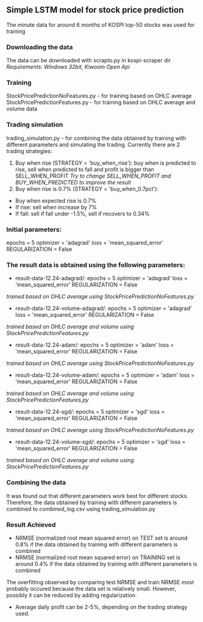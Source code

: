 ## Simple LSTM model for stock price prediction
The minute data for around 6 months of KOSPI top-50 stocks was used for training

### Downloading the data
The data can be downloaded with scrapto.py in kospi-scraper dir
*Requirements: Windows 32bit, Kiwoom Open Api*

### Training
StockPricePredictionNoFeatures.py - for training based on OHLC average
StockPricePredictionFeatures.py - for training based on OHLC average and volume data

### Trading simulation
trading_simulation.py - for combining the data obtained by training with different parameters
and simulating the trading.
Currently there are 2 trading strategies:
1. Buy when rise (STRATEGY = 'buy_when_rise'): buy when is predicted to rise, sell when predicted to fall and profit is bigger than SELL_WHEN_PROFIT
*Try to change SELL_WHEN_PROFIT and BUY_WHEN_PREDICTED to improve the result*
2. Buy when rise is 0.7% (STRATEGY = 'buy_when_0.7pct'):
- Buy when expected rise is 0.7%
- If rise: sell when increase by 7%
- If fall: sell if fall under -1.5%, sell if recovers to 0.34%

### Initial parameters:
epochs = 5
optimizer = 'adagrad'
loss = 'mean_squared_error'
REGULARIZATION = False

### The result data is obtained using the following parameters:
- result-data-12.24-adagrad/:
epochs = 5
optimizer = 'adagrad'
loss = 'mean_squared_error'
REGULARIZATION = False

*trained based on OHLC average using StockPricePredictionNoFeatures.py*

- result-data-12.24-volume-adagrad/:
epochs = 5
optimizer = 'adagrad'
loss = 'mean_squared_error'
REGULARIZATION = False

*trained based on OHLC average and volume using StockPricePredictionFeatures.py*

- result-data-12.24-adam/:
epochs = 5
optimizer = 'adam'
loss = 'mean_squared_error'
REGULARIZATION = False

*trained based on OHLC average using StockPricePredictionNoFeatures.py*

- result-data-12.24-volume-adam/:
epochs = 5
optimizer = 'adam'
loss = 'mean_squared_error'
REGULARIZATION = False

*trained based on OHLC average and volume using StockPricePredictionFeatures.py*

- result-data-12.24-sgd/:
epochs = 5
optimizer = 'sgd'
loss = 'mean_squared_error'
REGULARIZATION = False

*trained based on OHLC average using StockPricePredictionNoFeatures.py*

- result-data-12.24-volume-sgd/:
epochs = 5
optimizer = 'sgd'
loss = 'mean_squared_error'
REGULARIZATION = False

*trained based on OHLC average and volume using StockPricePredictionFeatures.py*

### Combining the data
It was found out that different parameters work best for different stocks.
Therefore, the data obtained by training with different parameters is combined to *combined_log.csv* 
using trading_simulation.py

### Result Achieved
- NRMSE (normalized root mean squared error) on TEST set is around 0.8% if the data obtained by training with different parameters is combined
- NRMSE (normalized root mean squared error) on TRAINING set is around 0.4% if the data obtained by training with different parameters is combined

The overfitting observed by comparing test NRMSE and train NRMSE most probably occured because the data set is relatively small. However, possibly it can be reduced by adding regularization.

- Average daily profit can be 2-5%, depending on the trading strategy used. 
